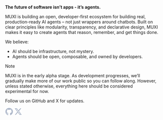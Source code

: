 **The future of software isn’t apps - it’s agents.**

MUXI is building an open, developer-first ecosystem for building real, production-ready AI agents – not just wrappers around chatbots. Built on clear principles like modularity, transparency, and declarative design, MUXI makes it easy to create agents that reason, remember, and get things done.

We believe:

- AI should be infrastructure, not mystery.
- Agents should be open, composable, and owned by developers.

> [!NOTE]
> MUXI is in the early alpha stage. As development progresses, we’ll gradually make more of our work public so you can follow along. However, unless stated otherwise, everything here should be considered experimental for now.

Follow us on GitHub and X for updates.

<a href="https://github.com/muxi-ai"><img height="25" src="./icons/github.svg" alt="MUXI on GitHub" title="MUXI on GitHub"></a>
<a href="https://twitter.com/muxi_ai"><img height="25" src="./icons/x.svg" alt="MUXI on X/Twitter" title="MUXI on X/Twitter"></a>
